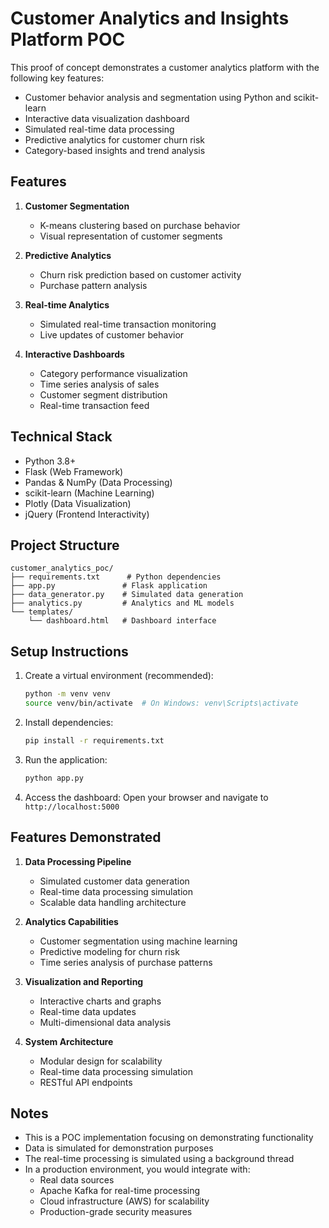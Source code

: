 # Customer Analytics and Insights Platform POC

This proof of concept demonstrates a customer analytics platform with the following key features:

- Customer behavior analysis and segmentation using Python and scikit-learn
- Interactive data visualization dashboard
- Simulated real-time data processing
- Predictive analytics for customer churn risk
- Category-based insights and trend analysis

## Features

1. **Customer Segmentation**
   - K-means clustering based on purchase behavior
   - Visual representation of customer segments

2. **Predictive Analytics**
   - Churn risk prediction based on customer activity
   - Purchase pattern analysis

3. **Real-time Analytics**
   - Simulated real-time transaction monitoring
   - Live updates of customer behavior

4. **Interactive Dashboards**
   - Category performance visualization
   - Time series analysis of sales
   - Customer segment distribution
   - Real-time transaction feed

## Technical Stack

- Python 3.8+
- Flask (Web Framework)
- Pandas & NumPy (Data Processing)
- scikit-learn (Machine Learning)
- Plotly (Data Visualization)
- jQuery (Frontend Interactivity)

## Project Structure

```
customer_analytics_poc/
├── requirements.txt      # Python dependencies
├── app.py               # Flask application
├── data_generator.py    # Simulated data generation
├── analytics.py         # Analytics and ML models
└── templates/
    └── dashboard.html   # Dashboard interface
```

## Setup Instructions

1. Create a virtual environment (recommended):
   ```bash
   python -m venv venv
   source venv/bin/activate  # On Windows: venv\Scripts\activate
   ```

2. Install dependencies:
   ```bash
   pip install -r requirements.txt
   ```

3. Run the application:
   ```bash
   python app.py
   ```

4. Access the dashboard:
   Open your browser and navigate to `http://localhost:5000`

## Features Demonstrated

1. **Data Processing Pipeline**
   - Simulated customer data generation
   - Real-time data processing simulation
   - Scalable data handling architecture

2. **Analytics Capabilities**
   - Customer segmentation using machine learning
   - Predictive modeling for churn risk
   - Time series analysis of purchase patterns

3. **Visualization and Reporting**
   - Interactive charts and graphs
   - Real-time data updates
   - Multi-dimensional data analysis

4. **System Architecture**
   - Modular design for scalability
   - Real-time data processing simulation
   - RESTful API endpoints

## Notes

- This is a POC implementation focusing on demonstrating functionality
- Data is simulated for demonstration purposes
- The real-time processing is simulated using a background thread
- In a production environment, you would integrate with:
  - Real data sources
  - Apache Kafka for real-time processing
  - Cloud infrastructure (AWS) for scalability
  - Production-grade security measures
